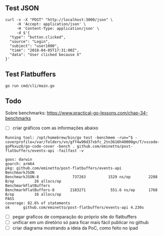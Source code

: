 
## Test JSON

```
curl -v -X "POST" "http://localhost:3000/json" \
     -H 'Accept: application/json' \
     -H 'Content-Type: application/json' \
     -d $'{
  "type": "button.clicked",
  "source": "Login",
  "subject": "user1000",
  "time": "2018-04-05T17:31:00Z",
  "data": "User clicked because X"
}'
```

## Test Flatbuffers

```
go run cmd/cli/main.go
```

## Todo
Sobre benchmarks: https://www.practical-go-lessons.com/chap-34-benchmarks
- [ ] criar gráficos com as informações abaixo
```
Running tool: /opt/homebrew/bin/go test -benchmem -run=^$ -coverprofile=/var/folders/vn/gff4w90d37xbfc_2tn3616h40000gn/T/vscode-goPkxuz8/go-code-cover -bench . github.com/eminetto/post-flatbuffers/events-api -failfast -v

goos: darwin
goarch: arm64
pkg: github.com/eminetto/post-flatbuffers/events-api
BenchmarkJSON
BenchmarkJSON-8          	  737263	      1529 ns/op	    2288 B/op	      26 allocs/op
BenchmarkFlatBuffers
BenchmarkFlatBuffers-8   	 2183271	       551.6 ns/op	    1768 B/op	      16 allocs/op
PASS
coverage: 82.6% of statements
ok  	github.com/eminetto/post-flatbuffers/events-api	4.230s
```

- [ ] pegar graficos de comparação do próprio site do flatbuffers
- [ ] unificar em um diretório só para ficar mais fácil publicar no github
- [ ] criar diagrama mostrando a ideia da PoC, como feito no ipad

